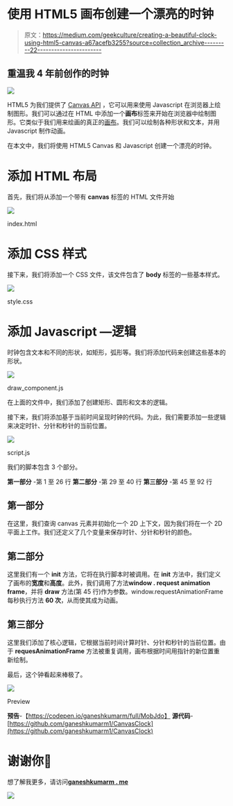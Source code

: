 # 使用 HTML5 画布创建一个漂亮的时钟

> 原文：<https://medium.com/geekculture/creating-a-beautiful-clock-using-html5-canvas-a67acefb3255?source=collection_archive---------22----------------------->

## 重温我 4 年前创作的时钟

![](img/b224a5e2af5797d1d403525dff3f457f.png)

HTML5 为我们提供了 [Canvas API](https://developer.mozilla.org/en-US/docs/Web/API/Canvas_API) ，它可以用来使用 Javascript 在浏览器上绘制图形。我们可以通过在 HTML 中添加一个**画布**标签来开始在浏览器中绘制图形。它类似于我们用来绘画的真正的[画布](https://en.wikipedia.org/wiki/Canvas)。我们可以绘制各种形状和文本，并用 Javascript 制作动画。

在本文中，我们将使用 HTML5 Canvas 和 Javascript 创建一个漂亮的时钟。

# 添加 HTML 布局

首先，我们将从添加一个带有 **canvas** 标签的 HTML 文件开始

![](img/8973db7aae5ef4c9bc88d89a4678f2b0.png)

index.html

# 添加 CSS 样式

接下来，我们将添加一个 CSS 文件，该文件包含了 **body** 标签的一些基本样式。

![](img/d5d3ad99eacd6fad220613ecb1ddc394.png)

style.css

# 添加 Javascript —逻辑

时钟包含文本和不同的形状，如矩形，弧形等。我们将添加代码来创建这些基本的形状。

![](img/c7b8657e0abd01e967031ef977764155.png)

draw_component.js

在上面的文件中，我们添加了创建矩形、圆形和文本的逻辑。

接下来，我们将添加基于当前时间呈现时钟的代码。为此，我们需要添加一些逻辑来决定时针、分针和秒针的当前位置。

![](img/bbe0d84225f0d1c8e6d605b79f0eae1e.png)

script.js

我们的脚本包含 3 个部分。

**第一部分** -第 1 至 26 行
**第二部分** -第 29 至 40 行
**第三部分** -第 45 至 92 行

## 第一部分

在这里，我们查询 canvas 元素并初始化一个 2D 上下文，因为我们将在一个 2D 平面上工作。我们还定义了几个变量来保存时针、分针和秒针的颜色。

## 第二部分

这里我们有一个 **init** 方法，它将在执行脚本时被调用。在 **init** 方法中，我们定义了画布的**宽度**和**高度**。此外，我们调用了方法**window . request animation frame**，并将 **draw** 方法(第 45 行)作为参数。window.requestAnimationFrame 每秒执行方法 **60 次**，从而使其成为动画。

## 第三部分

这里我们添加了核心逻辑，它根据当前时间计算时针、分针和秒针的当前位置。由于 **requesAnimationFrame** 方法被重复调用，画布根据时间用指针的新位置重新绘制。

最后，这个钟看起来棒极了。

![](img/5f4b18d6638258fda572e69bda58a7d4.png)

Preview

**预告**-【https://codepen.io/ganeshkumarm/full/MobJdo】
**源代码**-[https://github.com/ganeshkumarm1/CanvasClock](https://github.com/ganeshkumarm1/CanvasClock)

# 谢谢你🤘

想了解我更多，请访问[**ganeshkumarm . me**](https://www.ganeshkumarm.me/)

[![](img/7872e0c329bda2a22946abd0c827b89e.png)](https://www.buymeacoffee.com/ganeshkumarm)